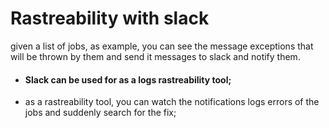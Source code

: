 # Rastreability with slack

given a list of jobs, as example, you can see the message exceptions that
will be thrown by them and send it messages to slack and notify them.

- #### Slack can be used for as a logs rastreability tool;
- as a rastreability tool, you can watch the notifications logs errors of the jobs and suddenly search for the fix;